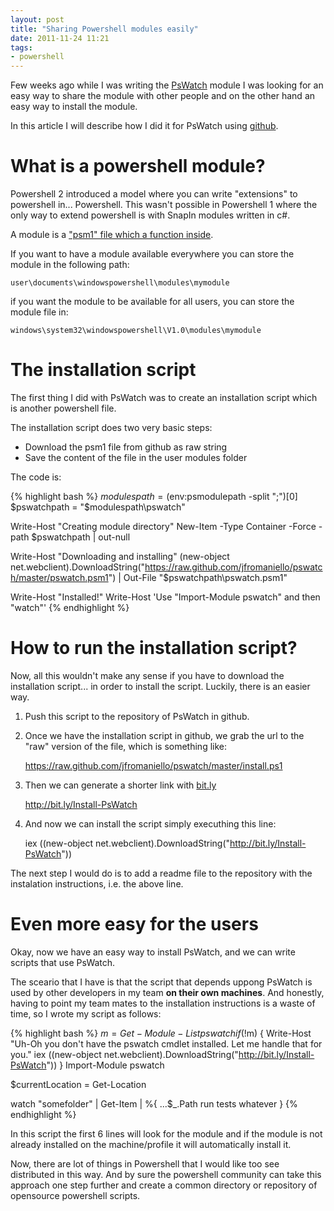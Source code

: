```yaml
---
layout: post
title: "Sharing Powershell modules easily"
date: 2011-11-24 11:21
tags: 
- powershell
---
```


Few weeks ago while I was writing the [PsWatch](http://joseoncode.com/2011/11/16/pswatch-monitoring-file-changes-in-directory/) module I was looking for an easy way to share the module with other people and on the other hand an easy way to install the module. 

In this article I will describe how I did it for PsWatch using [github](http://github.com).

What is a powershell module?
============================

Powershell 2 introduced a model where you can write "extensions" to powershell in... Powershell. This wasn't possible in Powershell 1 where the only way to extend powershell is with SnapIn modules written in c#.

A module is a ["psm1" file which a function inside](https://github.com/jfromaniello/pswatch/blob/master/pswatch.psm1). 

If you want to have a module available everywhere you can store the module in the following path:

	user\documents\windowspowershell\modules\mymodule

if you want the module to be available for all users, you can store the module file in:

	windows\system32\windowspowershell\V1.0\modules\mymodule


The installation script
=======================

The first thing I did with PsWatch was to create an installation script which is another powershell file.

The installation script does two very basic steps:

* Download the psm1 file from github as raw string
* Save the content of the file in the user modules folder

The code is:

{% highlight bash %}
$modulespath = ($env:psmodulepath -split ";")[0]
$pswatchpath = "$modulespath\pswatch"

Write-Host "Creating module directory"
New-Item -Type Container -Force -path $pswatchpath | out-null

Write-Host "Downloading and installing"
(new-object net.webclient).DownloadString("https://raw.github.com/jfromaniello/pswatch/master/pswatch.psm1") | Out-File "$pswatchpath\pswatch.psm1" 

Write-Host "Installed!"
Write-Host 'Use "Import-Module pswatch" and then "watch"'
{% endhighlight %}


How to run the installation script?
===================================

Now, all this wouldn't make any sense if you have to download the installation script... in order to install the script. Luckily, there is an easier way.

1. Push this script to the repository of PsWatch in github. 
2. Once we have the installation script in github, we grab the url to the "raw" version of the  file, which is something like:

	https://raw.github.com/jfromaniello/pswatch/master/install.ps1

3. Then we can generate a shorter link with [bit.ly](http://bit.ly)

	http://bit.ly/Install-PsWatch

4. And now we can install the script simply executhing this line:

	iex ((new-object net.webclient).DownloadString("http://bit.ly/Install-PsWatch"))

The next step I would do is to add a readme file to the repository with the instalation instructions, i.e. the above line.

Even more easy for the users
============================

Okay, now we have an easy way to install PsWatch, and we can write scripts that use PsWatch. 

The sceario that I have is that the script that depends uppong PsWatch is used by other developers in my team **on their own machines**. And honestly, having to point my team mates to the installation instructions is a waste of time, so I wrote my script as follows:

{% highlight bash %}
$m = Get-Module -List pswatch 
if(!$m) {
	Write-Host "Uh-Oh you don't have the pswatch cmdlet installed. Let me handle that for you."
	iex ((new-object net.webclient).DownloadString("http://bit.ly/Install-PsWatch"))
} 
Import-Module pswatch

$currentLocation = Get-Location

watch "somefolder"
	| Get-Item
	| %{
		...$_.Path
		run tests whatever 
	}
{% endhighlight %}

In this script the first 6 lines will look for the module and if the module is not already installed on the machine/profile it will automatically install it.

Now, there are lot of things in Powershell that I would like too see distributed in this way. And by sure the powershell community can take this approach one step further and create a common directory or repository of opensource powershell scripts.